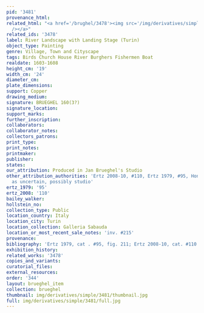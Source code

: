 ```yaml
---
pid: '3481'
provenance_html: 
related_html: "<a href='/brughel/3478'><img src='/img/derivatives/simple/3478/thumbnail.jpg'
  /></a>"
related_ids: '3478'
label: River Landscape with Landing Stage (Turin)
object_type: Painting
genre: Village, Town and Cityscape
tags: Birds Church House River Burghers Fishermen Boat
realdate: 1603-1608
height_cm: '19'
width_cm: '24'
diameter_cm: 
plate_dimensions: 
support: Copper
drawing_medium: 
signature: BRUEGHEL 160(3?)
signature_location: 
support_marks: 
further_inscription: 
collaborators: 
collaborator_notes: 
collectors_patrons: 
print_type: 
print_notes: 
printmaker: 
publisher: 
states: 
our_attribution: Produced in Jan Brueghel's Studio
other_attribution_authorities: 'Ertz 2008-10, #110, Ertz 1979, #95, Honig database
  as uncertain, possibly studio'
ertz_1979: '95'
ertz_2008: '110'
bailey_walker: 
hollstein_no: 
collection_type: Public
location_country: Italy
location_city: Turin
location_collection: Galleria Sabauda
location_or_most_recent_sale_notes: 'inv. #215'
provenance: 
bibliography: 'Ertz 1979, cat . #95, fig. 211; Ertz 2008-10, cat. #110'
exhibition_history: 
related_works: '3478'
copies_and_variants: 
curatorial_files: 
external_resources: 
order: '344'
layout: brueghel_item
collection: brueghel
thumbnail: img/derivatives/simple/3481/thumbnail.jpg
full: img/derivatives/simple/3481/full.jpg
---
```

